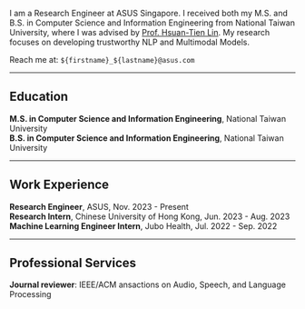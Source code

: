 I am a Research Engineer at ASUS Singapore. I received both my M.S. and B.S. in Computer Science and Information Engineering from National Taiwan University, where I was advised by [Prof. Hsuan-Tien Lin](https://www.csie.ntu.edu.tw/~htlin/). My research focuses on developing trustworthy NLP and Multimodal Models.

Reach me at: `${firstname}_${lastname}@asus.com`

---

Education
---
<div style="text-align: left">
<b>M.S. in Computer Science and Information Engineering</b>, National Taiwan University <br>
<b>B.S. in Computer Science and Information Engineering</b>, National Taiwan University
</div>

---

Work Experience
---
<div style="text-align: left">
<b>Research Engineer</b>, ASUS, Nov. 2023 - Present <br>
<b>Research Intern</b>, Chinese University of Hong Kong, Jun. 2023 - Aug. 2023 <br>
<b>Machine Learning Engineer Intern</b>, Jubo Health, Jul. 2022 - Sep. 2022
</div>

---

Professional Services
---
<div style="text-align: left">
<b>Journal reviewer</b>: IEEE/ACM ansactions on Audio, Speech, and Language Processing
</div>
